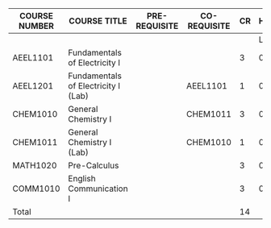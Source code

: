 |COURSE NUMBER|COURSE TITLE|PRE-REQUISITE|CO-REQUISITE|CR|HOURS/WEEK|
|---|---|---|---|---|---|
|   |   |   |   |   |LEC|LAB|
|AEEL1101|Fundamentals of Electricity I|   |   |3|0|3|
|AEEL1201|Fundamentals of Electricity I (Lab)| | AEEL1101   |1|0|2|
|CHEM1010|General Chemistry I|| CHEM1011   |3|0|3|
|CHEM1011|General Chemistry I (Lab)| | CHEM1010   |1|0|3|
|MATH1020|Pre-Calculus|   |   |3|0|3|
|COMM1010|English Communication I|   |   |3|0|3|
| Total | | | | 14 |